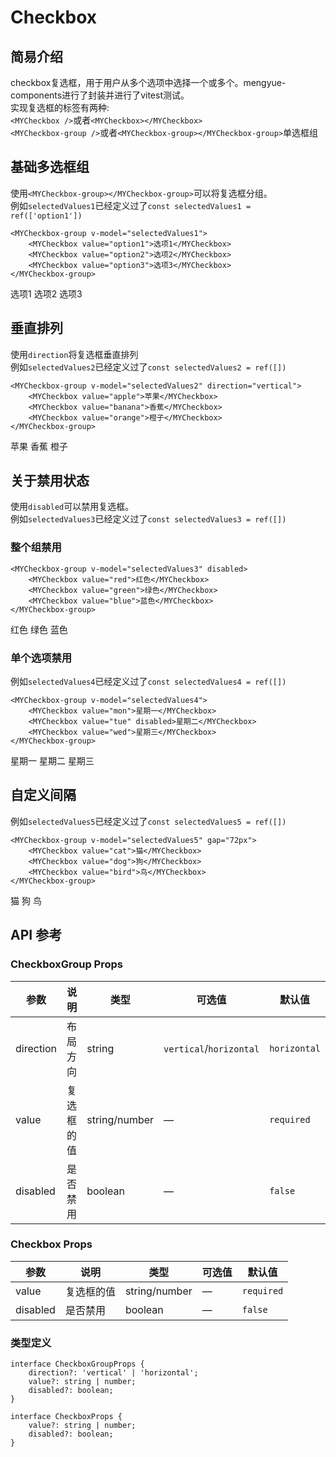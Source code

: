 # Checkbox
## 简易介绍
checkbox复选框，用于用户从多个选项中选择一个或多个。mengyue-components进行了封装并进行了vitest测试。<br />
实现复选框的标签有两种:<br />
`<MYCheckbox />`或者`<MYCheckbox></MYCheckbox>`<br />
`<MYCheckbox-group />`或者`<MYCheckbox-group></MYCheckbox-group>`单选框组<br />

## 基础多选框组
使用`<MYCheckbox-group></MYCheckbox-group>`可以将复选框分组。<br />
例如`selectedValues1`已经定义过了`const selectedValues1 = ref(['option1'])`
```vue
<MYCheckbox-group v-model="selectedValues1">
    <MYCheckbox value="option1">选项1</MYCheckbox>
    <MYCheckbox value="option2">选项2</MYCheckbox>
    <MYCheckbox value="option3">选项3</MYCheckbox>
</MYCheckbox-group>
```
<MYCheckbox-group v-model="selectedValues1">
    <MYCheckbox value="option1">选项1</MYCheckbox>
    <MYCheckbox value="option2">选项2</MYCheckbox>
    <MYCheckbox value="option3">选项3</MYCheckbox>
</MYCheckbox-group>


## 垂直排列
使用`direction`将复选框垂直排列<br />
例如`selectedValues2`已经定义过了`const selectedValues2 = ref([])`
```vue
<MYCheckbox-group v-model="selectedValues2" direction="vertical">
    <MYCheckbox value="apple">苹果</MYCheckbox>
    <MYCheckbox value="banana">香蕉</MYCheckbox>
    <MYCheckbox value="orange">橙子</MYCheckbox>
</MYCheckbox-group>
```
<MYCheckbox-group v-model="selectedValues2" direction="vertical">
    <MYCheckbox value="apple">苹果</MYCheckbox>
    <MYCheckbox value="banana">香蕉</MYCheckbox>
    <MYCheckbox value="orange">橙子</MYCheckbox>
</MYCheckbox-group>

## 关于禁用状态
使用`disabled`可以禁用复选框。<br />
例如`selectedValues3`已经定义过了`const selectedValues3 = ref([])`
### 整个组禁用
```vue
<MYCheckbox-group v-model="selectedValues3" disabled>
    <MYCheckbox value="red">红色</MYCheckbox>
    <MYCheckbox value="green">绿色</MYCheckbox>
    <MYCheckbox value="blue">蓝色</MYCheckbox>
</MYCheckbox-group>
```
<MYCheckbox-group v-model="selectedValues3" disabled>
    <MYCheckbox value="red">红色</MYCheckbox>
    <MYCheckbox value="green">绿色</MYCheckbox>
    <MYCheckbox value="blue">蓝色</MYCheckbox>
</MYCheckbox-group>

### 单个选项禁用
例如`selectedValues4`已经定义过了`const selectedValues4 = ref([])`
```vue
<MYCheckbox-group v-model="selectedValues4">
    <MYCheckbox value="mon">星期一</MYCheckbox>
    <MYCheckbox value="tue" disabled>星期二</MYCheckbox>
    <MYCheckbox value="wed">星期三</MYCheckbox>
</MYCheckbox-group>
```
<MYCheckbox-group v-model="selectedValues4">
    <MYCheckbox value="mon">星期一</MYCheckbox>
    <MYCheckbox value="tue" disabled>星期二</MYCheckbox>
    <MYCheckbox value="wed">星期三</MYCheckbox>
</MYCheckbox-group>

## 自定义间隔
例如`selectedValues5`已经定义过了`const selectedValues5 = ref([])`
```vue
<MYCheckbox-group v-model="selectedValues5" gap="72px">
    <MYCheckbox value="cat">猫</MYCheckbox>
    <MYCheckbox value="dog">狗</MYCheckbox>
    <MYCheckbox value="bird">鸟</MYCheckbox>
</MYCheckbox-group>
```
<MYCheckbox-group v-model="selectedValues5" gap="72px">
    <MYCheckbox value="cat">猫</MYCheckbox>
    <MYCheckbox value="dog">狗</MYCheckbox>
    <MYCheckbox value="bird">鸟</MYCheckbox>
</MYCheckbox-group>

## API 参考
### CheckboxGroup Props

| 参数          | 说明         | 类型     | 可选值                              | 默认值  |
|--------------|-------------|---------|-----------------------------------|--------|
| direction   | 布局方向        | string | `vertical`/`horizontal`    | `horizontal` |
| value        | 复选框的值     | string/number | —                               | `required` |
| disabled     | 是否禁用      | boolean | —                                 | `false` |

### Checkbox Props
| 参数          | 说明         | 类型     | 可选值                              | 默认值  |
|--------------|-------------|---------|-----------------------------------|--------|
| value        | 复选框的值     | string/number | —                               | `required` |
| disabled     | 是否禁用      | boolean | —                                 | `false` |

### 类型定义

```vue
interface CheckboxGroupProps {
    direction?: 'vertical' | 'horizontal';
    value?: string | number;
    disabled?: boolean;
}

interface CheckboxProps {
    value?: string | number;
    disabled?: boolean;
}
```

<script setup>
import { ref } from 'vue'
// 基础用法
const selectedValues1 = ref(['option1'])

// 垂直排列
const selectedValues2 = ref([])

// 禁用状态
const selectedValues3 = ref(['red'])
const selectedValues4 = ref(['mon'])

// 自定义间距
const customGap = ref(false)
const selectedValues5 = ref([])

// 响应式测试
const selectedValues6 = ref(['vue'])
</script>